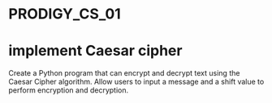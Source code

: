 # PRODIGY_CS_01
# implement Caesar cipher 
Create a Python program that can encrypt and decrypt text using the Caesar Cipher algorithm. Allow users to input a message and a shift value to perform encryption and decryption.

